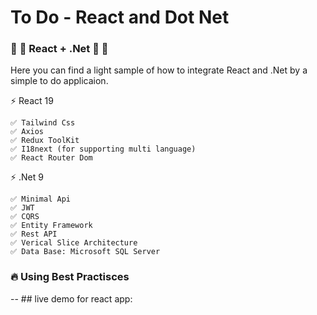 # To Do - React and Dot Net 
### :blue_heart: :purple_heart: React + .Net :blue_heart: :purple_heart:

Here you can find a light sample of how to integrate React and .Net by a simple to do applicaion.

⚡ React 19

    ✅ Tailwind Css
    ✅ Axios
    ✅ Redux ToolKit
    ✅ I18next (for supporting multi language)
    ✅ React Router Dom
     

⚡ .Net 9

    ✅ Minimal Api
    ✅ JWT
    ✅ CQRS
    ✅ Entity Framework
    ✅ Rest API
    ✅ Verical Slice Architecture
    ✅ Data Base: Microsoft SQL Server
    

### :fire: Using Best Practisces

-- ## live demo for react app:



